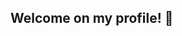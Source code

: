 ## Welcome on my profile! 👋

<!--
**MichelAraujo/MichelAraujo** is a ✨ _special_ ✨ repository because its `README.md` (this file) appears on your GitHub profile.

Here are some ideas to get you started:

- 🔭 I’m currently working on web technologies
- 🌱 I’m currently learning in improve my skills with javascript and nodejs
- 📫 How to reach me: [twitter](https://twitter.com/_michelaraujo)
- 😄 Pronouns: toDO!
- ⚡ My page in medium: https://medium.com/@michelaraujopinto
-->
